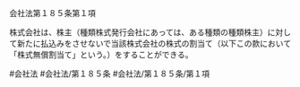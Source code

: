 会社法第１８５条第１項

株式会社は、株主（種類株式発行会社にあっては、ある種類の種類株主）に対して新たに払込みをさせないで当該株式会社の株式の割当て（以下この款において「株式無償割当て」という。）をすることができる。

#会社法
#会社法/第１８５条
#会社法/第１８５条/第１項
